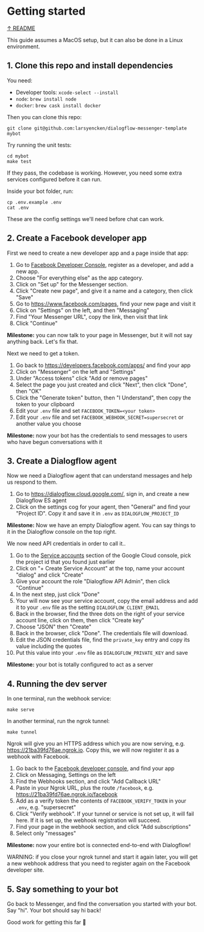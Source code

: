 # Getting started

[↑ README](../README.md)

This guide assumes a MacOS setup, but it can also be done in a Linux environment.

## 1. Clone this repo and install dependencies

You need:

- Developer tools: `xcode-select --install`
- `node`: `brew install node`
- `docker`: `brew cask install docker`

Then you can clone this repo:

`git clone git@github.com:larsyencken/dialogflow-messenger-template mybot`

Try running the unit tests:

```
cd mybot
make test
```

If they pass, the codebase is working. However, you need some extra services configured before it can run.

Inside your bot folder, run:

```
cp .env.example .env
cat .env
```

These are the config settings we'll need before chat can work.

## 2. Create a Facebook developer app

First we need to create a new developer app and a page inside that app:

1. Go to [Facebook Developer Console](https://developers.facebook.com/apps/), register as a developer, and add a new app.
2. Choose "For everything else" as the app category.
3. Click on "Set up" for the Messenger section.
4. Click "Create new page", and give it a name and a category, then click "Save"
5. Go to https://www.facebook.com/pages, find your new page and visit it
6. Click on "Settings" on the left, and then "Messaging"
7. Find "Your Messenger URL", copy the link, then visit that link
8. Click "Continue"

**Milestone:** you can now talk to your page in Messenger, but it will not say anything back. Let's fix that.

Next we need to get a token.

1. Go back to https://developers.facebook.com/apps/ and find your app
2. Click on "Messenger" on the left and "Settings"
3. Under "Access tokens" click "Add or remove pages"
4. Select the page you just created and click "Next", then click "Done", then "OK"
5. Click the "Generate token" button, then "I Understand", then copy the token to your clipboard
6. Edit your `.env` file and set `FACEBOOK_TOKEN=<your token>`
7. Edit your `.env` file and set `FACEBOOK_WEBHOOK_SECRET=supersecret` or another value you choose

**Milestone:** now your bot has the credentials to send messages to users who have begun conversations with it

## 3. Create a Dialogflow agent

Now we need a Dialogflow agent that can understand messages and help us respond to them.

1. Go to https://dialogflow.cloud.google.com/, sign in, and create a new Dialogflow ES agent
2. Click on the settings cog for your agent, then "General" and find your "Project ID". Copy it and save it in `.env` as `DIALOGFLOW_PROJECT_ID`

**Milestone:** Now we have an empty Dialogflow agent. You can say things to it in the Dialogflow console on the top right.

We now need API credentials in order to call it..

1. Go to the [Service accounts](https://console.cloud.google.com/iam-admin/serviceaccounts) section of the Google Cloud console, pick the project id that you found just earlier
2. Click on "+ Create Service Account" at the top, name your account "dialog" and click "Create"
3. Give your account the role "Dialogflow API Admin", then click "Continue"
4. In the next step, just click "Done"
5. Your will now see your service account, copy the email address and add it to your `.env` file as the setting `DIALOGFLOW_CLIENT_EMAIL`
6. Back in the browser, find the three dots on the right of your service account line, click on them, then click "Create key"
7. Choose "JSON" then "Create"
8. Back in the browser, click "Done". The credentials file will download.
9. Edit the JSON credentials file, find the `private_key` entry and copy its value including the quotes
10. Put this value into your `.env` file as `DIALOGFLOW_PRIVATE_KEY` and save

**Milestone:** your bot is totally configured to act as a server

## 4. Running the dev server

In one terminal, run the webhook service:

```
make serve
```

In another terminal, run the ngrok tunnel:

```
make tunnel
```

Ngrok will give you an HTTPS address which you are now serving, e.g. https://21ba39fd76ae.ngrok.io. Copy this, we will now register it as a webhook with Facebook.

1. Go back to the [Facebook developer console](https://developers.facebook.com/apps/), and find your app
2. Click on Messaging, Settings on the left
3. Find the Webhooks section, and click "Add Callback URL"
4. Paste in your Ngrok URL, plus the route `/facebook`, e.g. https://21ba39fd76ae.ngrok.io/facebook
5. Add as a verify token the contents of `FACEBOOK_VERIFY_TOKEN` in your `.env`, e.g. "supersecret"
6. Click "Verify webhook". If your tunnel or service is not set up, it will fail here. If it is set up, the webhook registration will succeed.
7. Find your page in the webhook section, and click "Add subscriptions"
8. Select only "messages"

**Milestone:** now your entire bot is connected end-to-end with Dialogflow!

WARNING: if you close your ngrok tunnel and start it again later, you will get a new webhook address that you need to register again on the Facebook developer site.

## 5. Say something to your bot

Go back to Messenger, and find the conversation you started with your bot. Say "hi". Your bot should say hi back!

Good work for getting this far 🙌

